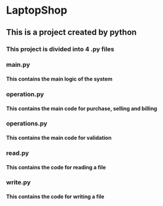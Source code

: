 # LaptopShop
## This is a project created by python

### This project is divided into 4 .py files

### main.py
#### This contains the main logic of the system

### operation.py
#### This contains the main code for purchase, selling and billing

### operations.py
#### This contains the main code for validation

### read.py
#### This contains the code for reading a file

### write.py
#### This contains the code for writing a file
